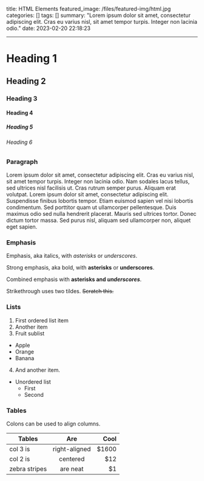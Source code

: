 title: HTML Elements
featured_image: /files/featured-img/html.jpg
categories: []
tags: []
summary: "Lorem ipsum dolor sit amet, consectetur adipiscing elit. Cras eu varius nisl,
sit amet tempor turpis. Integer non lacinia odio."
date: 2023-02-20 22:18:23

---

# Heading 1

## Heading 2

### Heading 3

#### Heading 4

##### Heading 5

###### Heading 6

### Paragraph

Lorem ipsum dolor sit amet, consectetur adipiscing elit. Cras eu varius nisl, sit amet tempor turpis. Integer non lacinia odio. Nam sodales lacus tellus, sed ultrices nisl facilisis ut. Cras rutrum semper purus. Aliquam erat volutpat. Lorem ipsum dolor sit amet, consectetur adipiscing elit. Suspendisse finibus lobortis tempor. Etiam euismod sapien vel nisi lobortis condimentum. Sed porttitor quam ut ullamcorper pellentesque. Duis maximus odio sed nulla hendrerit placerat. Mauris sed ultrices tortor. Donec dictum tortor massa. Sed purus nisl, aliquam sed ullamcorper non, aliquet eget sapien.

### Emphasis

Emphasis, aka italics, with _asterisks_ or _underscores_.

Strong emphasis, aka bold, with **asterisks** or **underscores**.

Combined emphasis with **asterisks and _underscores_**.

Strikethrough uses two tildes. ~~Scratch this.~~

### Lists

1. First ordered list item
2. Another item
3. Fruit sublist

- Apple
- Orange
- Banana

4. And another item.

- Unordered list
  - First
  * Second

### Tables

Colons can be used to align columns.

| Tables        |      Are      |  Cool |
| ------------- | :-----------: | ----: |
| col 3 is      | right-aligned | $1600 |
| col 2 is      |   centered    |   $12 |
| zebra stripes |   are neat    |    $1 |
